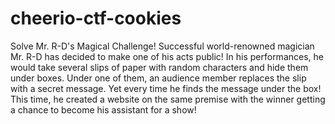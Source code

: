 # cheerio-ctf-cookies
Solve Mr. R-D's Magical Challenge!
Successful world-renowned magician Mr. R-D has decided to make one of his acts public! In his performances, he would take several slips of paper with random characters and hide them under boxes. Under one of them, an audience member replaces the slip with a secret message. Yet every time he finds the message under the box! This time, he created a website on the same premise with the winner getting a chance to become his assistant for a show!
